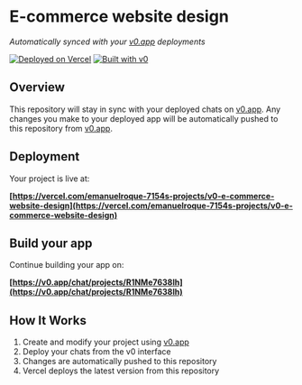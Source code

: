 # E-commerce website design

*Automatically synced with your [v0.app](https://v0.app) deployments*

[![Deployed on Vercel](https://img.shields.io/badge/Deployed%20on-Vercel-black?style=for-the-badge&logo=vercel)](https://vercel.com/emanuelroque-7154s-projects/v0-e-commerce-website-design)
[![Built with v0](https://img.shields.io/badge/Built%20with-v0.app-black?style=for-the-badge)](https://v0.app/chat/projects/R1NMe7638Ih)

## Overview

This repository will stay in sync with your deployed chats on [v0.app](https://v0.app).
Any changes you make to your deployed app will be automatically pushed to this repository from [v0.app](https://v0.app).

## Deployment

Your project is live at:

**[https://vercel.com/emanuelroque-7154s-projects/v0-e-commerce-website-design](https://vercel.com/emanuelroque-7154s-projects/v0-e-commerce-website-design)**

## Build your app

Continue building your app on:

**[https://v0.app/chat/projects/R1NMe7638Ih](https://v0.app/chat/projects/R1NMe7638Ih)**

## How It Works

1. Create and modify your project using [v0.app](https://v0.app)
2. Deploy your chats from the v0 interface
3. Changes are automatically pushed to this repository
4. Vercel deploys the latest version from this repository
